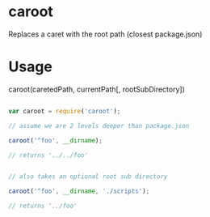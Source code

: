 # caroot

Replaces a caret with the root path (closest package.json)

# Usage

caroot(caretedPath, currentPath[, rootSubDirectory])

```javascript

var caroot = require('caroot');

// assume we are 2 levels deeper than package.json

caroot('^foo', __dirname);

// returns '../../foo'


// also takes an optional root sub directory

caroot('^foo', __dirname, './scripts');

// returns '../foo'

```
